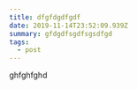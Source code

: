 ```yaml
---
title: dfgfdgdfgdf
date: 2019-11-14T23:52:09.939Z
summary: gfdgdfsgdfsgsdfgd
tags:
  - post
---
```

ghfghfghd
